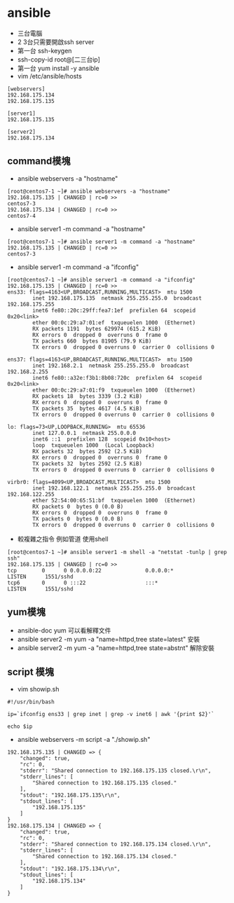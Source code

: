 # ansible
* 三台電腦
* 2 3台只需要開啟ssh server
* 第一台 ssh-keygen
* ssh-copy-id root@[二三台ip]
* 第一台 yum install -y ansible
* vim /etc/ansible/hosts
```
[webservers]
192.168.175.134
192.168.175.135

[server1]
192.168.175.135

[server2]
192.168.175.134
```
## command模塊
* ansible webservers -a "hostname"
```
[root@centos7-1 ~]# ansible webservers -a "hostname"
192.168.175.135 | CHANGED | rc=0 >>
centos7-3
192.168.175.134 | CHANGED | rc=0 >>
centos7-4
```
* ansible server1 -m command -a "hostname"
```
[root@centos7-1 ~]# ansible server1 -m command -a "hostname"
192.168.175.135 | CHANGED | rc=0 >>
centos7-3
```
* ansible server1 -m command -a "ifconfig"
```
[root@centos7-1 ~]# ansible server1 -m command -a "ifconfig"
192.168.175.135 | CHANGED | rc=0 >>
ens33: flags=4163<UP,BROADCAST,RUNNING,MULTICAST>  mtu 1500
        inet 192.168.175.135  netmask 255.255.255.0  broadcast 192.168.175.255
        inet6 fe80::20c:29ff:fea7:1ef  prefixlen 64  scopeid 0x20<link>
        ether 00:0c:29:a7:01:ef  txqueuelen 1000  (Ethernet)
        RX packets 1191  bytes 629974 (615.2 KiB)
        RX errors 0  dropped 0  overruns 0  frame 0
        TX packets 660  bytes 81905 (79.9 KiB)
        TX errors 0  dropped 0 overruns 0  carrier 0  collisions 0

ens37: flags=4163<UP,BROADCAST,RUNNING,MULTICAST>  mtu 1500
        inet 192.168.2.1  netmask 255.255.255.0  broadcast 192.168.2.255
        inet6 fe80::a32e:f3b1:8b08:720c  prefixlen 64  scopeid 0x20<link>
        ether 00:0c:29:a7:01:f9  txqueuelen 1000  (Ethernet)
        RX packets 18  bytes 3339 (3.2 KiB)
        RX errors 0  dropped 0  overruns 0  frame 0
        TX packets 35  bytes 4617 (4.5 KiB)
        TX errors 0  dropped 0 overruns 0  carrier 0  collisions 0

lo: flags=73<UP,LOOPBACK,RUNNING>  mtu 65536
        inet 127.0.0.1  netmask 255.0.0.0
        inet6 ::1  prefixlen 128  scopeid 0x10<host>
        loop  txqueuelen 1000  (Local Loopback)
        RX packets 32  bytes 2592 (2.5 KiB)
        RX errors 0  dropped 0  overruns 0  frame 0
        TX packets 32  bytes 2592 (2.5 KiB)
        TX errors 0  dropped 0 overruns 0  carrier 0  collisions 0

virbr0: flags=4099<UP,BROADCAST,MULTICAST>  mtu 1500
        inet 192.168.122.1  netmask 255.255.255.0  broadcast 192.168.122.255
        ether 52:54:00:65:51:bf  txqueuelen 1000  (Ethernet)
        RX packets 0  bytes 0 (0.0 B)
        RX errors 0  dropped 0  overruns 0  frame 0
        TX packets 0  bytes 0 (0.0 B)
        TX errors 0  dropped 0 overruns 0  carrier 0  collisions 0
```
* 較複雜之指令 例如管道 使用shell
```
[root@centos7-1 ~]# ansible server1 -m shell -a "netstat -tunlp | grep ssh"
192.168.175.135 | CHANGED | rc=0 >>
tcp        0      0 0.0.0.0:22              0.0.0.0:*               LISTEN      1551/sshd
tcp6       0      0 :::22                   :::*                    LISTEN      1551/sshd
```
## yum模塊
* ansible-doc yum 可以看解釋文件
* ansible server2 -m yum -a "name=httpd,tree state=latest" 安裝
* ansible server2 -m yum -a "name=httpd,tree state=abstnt" 解除安裝
## script 模塊
* vim showip.sh
```
#!/usr/bin/bash

ip=`ifconfig ens33 | grep inet | grep -v inet6 | awk '{print $2}'`

echo $ip
```
* ansible webservers -m script -a "./showip.sh"
```
192.168.175.135 | CHANGED => {
    "changed": true,
    "rc": 0,
    "stderr": "Shared connection to 192.168.175.135 closed.\r\n",
    "stderr_lines": [
        "Shared connection to 192.168.175.135 closed."
    ],
    "stdout": "192.168.175.135\r\n",
    "stdout_lines": [
        "192.168.175.135"
    ]
}
192.168.175.134 | CHANGED => {
    "changed": true,
    "rc": 0,
    "stderr": "Shared connection to 192.168.175.134 closed.\r\n",
    "stderr_lines": [
        "Shared connection to 192.168.175.134 closed."
    ],
    "stdout": "192.168.175.134\r\n",
    "stdout_lines": [
        "192.168.175.134"
    ]
}
```

